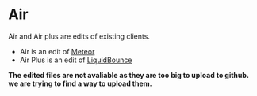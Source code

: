 # Air
Air and Air plus are edits of existing clients.
- Air is an edit of [Meteor](https://meteorclient.com)
- Air Plus is an edit of [LiquidBounce](https://liquidbounce.net)



**The edited files are not avaliable as they are too big to upload to github. we are trying to find a way to upload them.**
